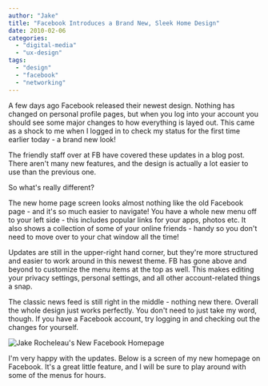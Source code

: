 ```yaml
---
author: "Jake"
title: "Facebook Introduces a Brand New, Sleek Home Design"
date: 2010-02-06
categories: 
  - "digital-media"
  - "ux-design"
tags: 
  - "design"
  - "facebook"
  - "networking"
---
```


A few days ago Facebook released their newest design. Nothing has changed on personal profile pages, but when you log into your account you should see some major changes to how everything is layed out. This came as a shock to me when I logged in to check my status for the first time earlier today - a brand new look!

<!--more-->

The friendly staff over at FB have covered these updates in a blog post. There aren't many new features, and the design is actually a lot easier to use than the previous one.

So what's really different?

The new home page screen looks almost nothing like the old Facebook page - and it's so much easier to navigate! You have a whole new menu off to your left side - this includes popular links for your apps, photos etc. It also shows a collection of some of your online friends - handy so you don't need to move over to your chat window all the time!

Updates are still in the upper-right hand corner, but they're more structured and easier to work around in this newest theme. FB has gone above and beyond to customize the menu items at the top as well. This makes editing your privacy settings, personal settings, and all other account-related things a snap.

The classic news feed is still right in the middle - nothing new there. Overall the whole design just works perfectly. You don't need to just take my word, though. If you have a Facebook account, try logging in and checking out the changes for yourself.

![Jake Rocheleau's New Facebook Homepage](images/jakerocheleau-fb-new.jpg "Jake Rocheleau - New Facebook Navigation")

I'm very happy with the updates. Below is a screen of my new homepage on Facebook. It's a great little feature, and I will be sure to play around with some of the menus for hours.
